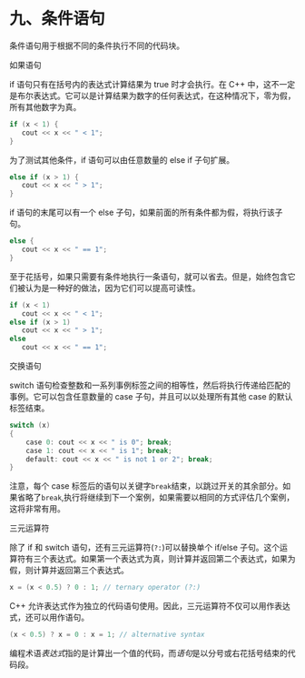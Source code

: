 # 九、条件语句

条件语句用于根据不同的条件执行不同的代码块。

如果语句

if 语句只有在括号内的表达式计算结果为 true 时才会执行。在 C++ 中，这不一定是布尔表达式。它可以是计算结果为数字的任何表达式，在这种情况下，零为假，所有其他数字为真。

```cpp
if (x < 1) {
   cout << x << " < 1";
}
```

为了测试其他条件，if 语句可以由任意数量的 else if 子句扩展。

```cpp
else if (x > 1) {
   cout << x << " > 1";
}
```

if 语句的末尾可以有一个 else 子句，如果前面的所有条件都为假，将执行该子句。

```cpp
else {
   cout << x << " == 1";
}
```

至于花括号，如果只需要有条件地执行一条语句，就可以省去。但是，始终包含它们被认为是一种好的做法，因为它们可以提高可读性。

```cpp
if (x < 1)
   cout << x << " < 1";
else if (x > 1)
   cout << x << " > 1";
else
   cout << x << " == 1";
```

交换语句

switch 语句检查整数和一系列事例标签之间的相等性，然后将执行传递给匹配的事例。它可以包含任意数量的 case 子句，并且可以以处理所有其他 case 的默认标签结束。

```cpp
switch (x)
{
    case 0: cout << x << " is 0"; break;
    case 1: cout << x << " is 1"; break;
    default: cout << x << " is not 1 or 2"; break;
}
```

注意，每个 case 标签后的语句以关键字`break`结束，以跳过开关的其余部分。如果省略了`break`,执行将继续到下一个案例，如果需要以相同的方式评估几个案例，这将非常有用。

三元运算符

除了 if 和 switch 语句，还有三元运算符(`?:`)可以替换单个 if/else 子句。这个运算符有三个表达式。如果第一个表达式为真，则计算并返回第二个表达式，如果为假，则计算并返回第三个表达式。

```cpp
x = (x < 0.5) ? 0 : 1; // ternary operator (?:)
```

C++ 允许表达式作为独立的代码语句使用。因此，三元运算符不仅可以用作表达式，还可以用作语句。

```cpp
(x < 0.5) ? x = 0 : x = 1; // alternative syntax
```

编程术语*表达式*指的是计算出一个值的代码，而*语句*是以分号或右花括号结束的代码段。